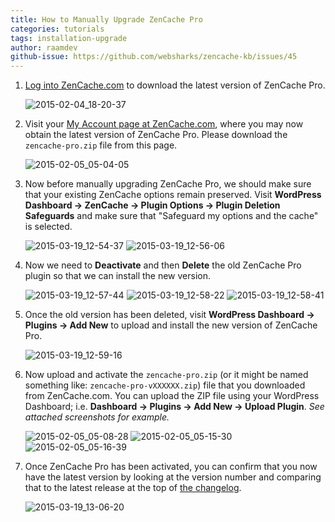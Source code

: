 ```yaml
---
title: How to Manually Upgrade ZenCache Pro
categories: tutorials
tags: installation-upgrade
author: raamdev
github-issue: https://github.com/websharks/zencache-kb/issues/45
---
```


1. [Log into ZenCache.com](https://zencache.com/wp-login.php) to download the latest version of ZenCache Pro.

     ![2015-02-04_18-20-37](https://cloud.githubusercontent.com/assets/1563559/6054499/92df2702-ac9a-11e4-8b91-c1a85a1f4d5c.png)

1. Visit your [My Account page at ZenCache.com](http://zencache.com/account/), where you may now obtain the latest version of ZenCache Pro. Please download the `zencache-pro.zip` file from this page.

     ![2015-02-05_05-04-05](https://cloud.githubusercontent.com/assets/1563559/6061450/795993b2-acf4-11e4-802e-5d969a651662.png)

1. Now before manually upgrading ZenCache Pro, we should make sure that your existing ZenCache options remain preserved. Visit **WordPress Dashboard → ZenCache → Plugin Options → Plugin Deletion Safeguards** and make sure that "Safeguard my options and the cache" is selected.

     ![2015-03-19_12-54-37](https://cloud.githubusercontent.com/assets/53005/6736074/0102d11a-ce39-11e4-8536-a50b880455db.png)
     ![2015-03-19_12-56-06](https://cloud.githubusercontent.com/assets/53005/6736083/07335348-ce39-11e4-8de2-1fb4d537e55d.png)

1. Now we need to **Deactivate** and then **Delete** the old ZenCache Pro plugin so that we can install the new version.

     ![2015-03-19_12-57-44](https://cloud.githubusercontent.com/assets/53005/6736111/346f5960-ce39-11e4-9269-b6361d54fba9.png)
     ![2015-03-19_12-58-22](https://cloud.githubusercontent.com/assets/53005/6736114/361e6800-ce39-11e4-8916-2b569e3651c5.png)
     ![2015-03-19_12-58-41](https://cloud.githubusercontent.com/assets/53005/6736115/37f41134-ce39-11e4-904f-4b5d9b25b01b.png)

1. Once the old version has been deleted, visit **WordPress Dashboard → Plugins → Add New** to upload and install the new version of ZenCache Pro.

     ![2015-03-19_12-59-16](https://cloud.githubusercontent.com/assets/53005/6736137/58e42e38-ce39-11e4-9601-46567c76b03d.png)

1. Now upload and activate the `zencache-pro.zip` (or it might be named something like: `zencache-pro-vXXXXXX.zip`) file that you downloaded from ZenCache.com. You can upload the ZIP file using your WordPress Dashboard; i.e. **Dashboard → Plugins → Add New → Upload Plugin**. _See attached screenshots for example._ 

     ![2015-02-05_05-08-28](https://cloud.githubusercontent.com/assets/1563559/6061535/11454c70-acf5-11e4-8439-2fcd036da63b.png)
     ![2015-02-05_05-15-30](https://cloud.githubusercontent.com/assets/1563559/6061673/0e38bbb0-acf6-11e4-8cfd-eab2e564583a.png)
     ![2015-02-05_05-16-39](https://cloud.githubusercontent.com/assets/1563559/6061701/39386180-acf6-11e4-904a-57ae77088b55.png)

1. Once ZenCache Pro has been activated, you can confirm that you now have the latest version by looking at the version number and comparing that to the latest release at the top of [the changelog](http://zencache.com/changelog/).

     ![2015-03-19_13-06-20](https://cloud.githubusercontent.com/assets/53005/6736261/17e69c76-ce3a-11e4-909b-31449632d72e.png)